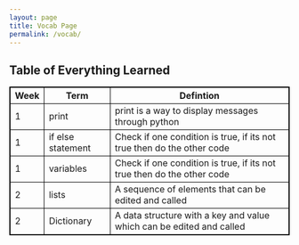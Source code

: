 ```yaml
---
layout: page
title: Vocab Page
permalink: /vocab/
---
```


<html>
<style>
table, th, td {
  border:1px solid black;
}
</style>
<body>

<h2>Table of Everything Learned</h2>

<table style="width:100%">
  <tr>
    <th>Week</th>
    <th>Term</th>
    <th>Defintion</th>
  </tr>
  <tr>
    <td>1</td>
    <td>print</td>
    <td>print is a way to display messages through python</td>
  </tr>
  <tr>
    <td>1</td>
    <td>if else statement</td>
    <td>Check if one condition is true, if its not true then do the other code</td>
  </tr>
  <tr>
    <td>1</td>
    <td>variables</td>
    <td>Check if one condition is true, if its not true then do the other code</td>
  </tr>
   <tr>
    <td>2</td>
    <td>lists</td>
    <td>A sequence of elements that can be edited and called</td>
  </tr>
   <tr>
    <td>2</td>
    <td>Dictionary</td>
    <td>A data structure with a key and value which can be edited and called</td>
  </tr>
</table>


</body>
</html>